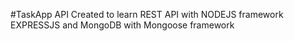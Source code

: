 #TaskApp API
Created to learn REST API with NODEJS framework EXPRESSJS and MongoDB with Mongoose framework
